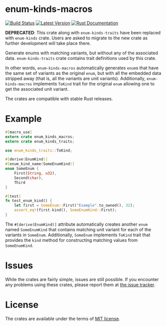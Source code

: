 # enum-kinds-macros

[![Build Status](https://api.travis-ci.org/Soft/enum-kinds.svg?branch=master)](https://travis-ci.org/Soft/enum-kinds)
[![Latest Version](https://img.shields.io/crates/v/enum-kinds-macros.svg)](https://crates.io/crates/enum-kinds-macros)
[![Rust Documentation](https://img.shields.io/badge/api-rustdoc-blue.svg)](https://docs.rs/enum-kinds-macros)

**DEPRECATED**: This crate along with `enum-kinds-traits` have been replaced
with `enum-kinds` crate. Users are asked to migrate to the new crate as further
development will take place there.

Generate enums with matching variants, but without any of the associated data.
`enum-kinds-traits` crate contains trait definitions used by this crate.

In other words, `enum-kinds-macros` automatically generates `enum`s that have
the same set of variants as the original `enum`, but with all the embedded data
stripped away (that is, all the variants are unit variants). Additionally,
`enum-kinds-macros` implements `ToKind` trait for the original `enum` allowing
one to get the associated unit variant.

The crates are compatible with stable Rust releases.

# Example

```rust
#[macro_use]
extern crate enum_kinds_macros;
extern crate enum_kinds_traits;

use enum_kinds_traits::ToKind;

#[derive(EnumKind)]
#[enum_kind_name(SomeEnumKind)]
enum SomeEnum {
    First(String, u32),
    Second(char),
    Third
}

#[test]
fn test_enum_kind() {
    let first = SomeEnum::First("Example".to_owned(), 32);
    assert_eq!(first.kind(), SomeEnumKind::First);
}
```

The `#[derive(EnumKind)]` attribute automatically creates another `enum` named
`SomeEnumKind` that contains matching unit variant for each of the variants in
`SomeEnum`. Additionally, `SomeEnum` implements `ToKind` trait that provides the
`kind` method for constructing matching values from `SomeEnumKind`.

# Issues

While the crates are fairly simple, issues are still possible. If you encounter
any problems using these crates, please report them
at [the issue tracker](https://bitbucket.org/Soft/enum-kinds/issues).

# License

The crates are available under the terms of [MIT license](https://opensource.org/licenses/MIT).
